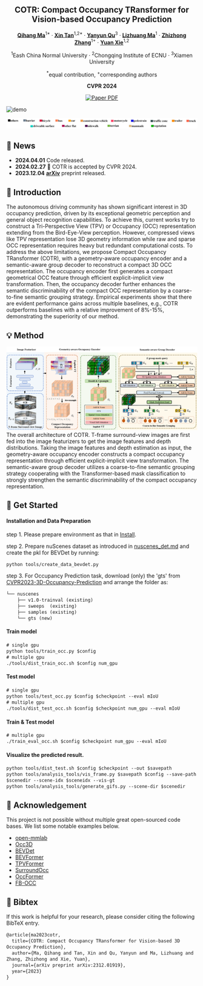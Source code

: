 <div align="center">
<h2>COTR: Compact Occupancy TRansformer for Vision-based Occupancy Prediction</h2>

[**Qihang Ma**](https://scholar.google.com/citations?user=MAfVfFsAAAAJ)<sup>1*</sup> · [**Xin Tan**](https://tanxincs.github.io/)<sup>1,2*</sup> · [**Yanyun Qu**](https://quyanyun.xmu.edu.cn/index.htm)<sup>3</sup> · [**Lizhuang Ma**](https://dmcv.sjtu.edu.cn/people/)<sup>1</sup> · [**Zhizhong Zhang**](https://scholar.google.com/citations?user=CXZciFAAAAAJ)<sup>1+</sup> · [**Yuan Xie**](https://scholar.google.com/citations?user=RN1QMPgAAAAJ)<sup>1,2</sup>

<sup>1</sup>Eash China Normal University · <sup>2</sup>Chongqing Institute of ECNU · <sup>3</sup>Xiamen University

<sup>*</sup>equal contribution, <sup>+</sup>corresponding authors

**CVPR 2024**

<a href="https://arxiv.org/abs/2312.01919"><img src='https://img.shields.io/badge/arXiv-COTR-red' alt='Paper PDF'></a>
</div>

![demo](./assets/video_nusc.gif)

![legend](./assets/nusc_bar.png)

## 🚀 News
- **2024.04.01** Code released.
- **2024.02.27** :star2: COTR is accepted by CVPR 2024.
- **2023.12.04** [**arXiv**](https://arxiv.org/abs/2312.01919) preprint released. 

## 📝 Introduction
The autonomous driving community has shown significant interest in 3D occupancy prediction, driven by its exceptional geometric perception and general object recognition capabilities. To achieve this, current works try to construct a Tri-Perspective View (TPV) or Occupancy (OCC) representation extending from the Bird-Eye-View perception. However, compressed views like TPV representation lose 3D geometry information while raw and sparse OCC representation requires heavy but redundant computational costs. To address the above limitations, we propose Compact Occupancy TRansformer (COTR), with a geometry-aware occupancy encoder and a semantic-aware group decoder to reconstruct a compact 3D OCC representation. The occupancy encoder first generates a compact geometrical OCC feature through efficient explicit-implicit view transformation. Then, the occupancy decoder further enhances the semantic discriminability of the compact OCC representation by a coarse-to-fine semantic grouping strategy. Empirical experiments show that there are evident performance gains across multiple baselines, e.g., COTR outperforms baselines with a relative improvement of 8%-15%, demonstrating the superiority of our method.

## 💡 Method

![overview](./assets/overview.png)
The overall architecture of COTR. T-frame surround-view images are first fed into the image featurizers to get the image features and depth distributions. Taking the image features and depth estimation as input, the geometry-aware occupancy encoder constructs a compact occupancy representation through efficient explicit-implicit view transformation. The semantic-aware group decoder utilizes a coarse-to-fine semantic grouping strategy cooperating with the Transformer-based mask classification to strongly strengthen the semantic discriminability of the compact occupancy representation.



## 🔧 Get Started

#### Installation and Data Preparation

step 1. Please prepare environment as that in [Install](docs/en/install.md).

step 2. Prepare nuScenes dataset as introduced in [nuscenes_det.md](docs/en/datasets/nuscenes_det.md) and create the pkl for BEVDet by running:
```shell
python tools/create_data_bevdet.py
```
step 3. For Occupancy Prediction task, download (only) the 'gts' from [CVPR2023-3D-Occupancy-Prediction](https://github.com/CVPR2023-3D-Occupancy-Prediction/CVPR2023-3D-Occupancy-Prediction) and arrange the folder as:
```shell script
└── nuscenes
    ├── v1.0-trainval (existing)
    ├── sweeps  (existing)
    ├── samples (existing)
    └── gts (new)
```

#### Train model
```shell
# single gpu
python tools/train_occ.py $config
# multiple gpu
./tools/dist_train_occ.sh $config num_gpu
```

#### Test model
```shell
# single gpu
python tools/test_occ.py $config $checkpoint --eval mIoU
# multiple gpu
./tools/dist_test_occ.sh $config $checkpoint num_gpu --eval mIoU
```

#### Train & Test model
```shell
# multiple gpu
./train_eval_occ.sh $config $checkpoint num_gpu --eval mIoU
```

#### Visualize the predicted result.

```shell
python tools/dist_test.sh $config $checkpoint --out $savepath
python tools/analysis_tools/vis_frame.py $savepath $config --save-path $scenedir --scene-idx $sceneidx --vis-gt
python tools/analysis_tools/generate_gifs.py --scene-dir $scenedir
```

## 🙏 Acknowledgement

This project is not possible without multiple great open-sourced code bases. We list some notable examples below.

- [open-mmlab](https://github.com/open-mmlab)
- [Occ3D](https://github.com/Tsinghua-MARS-Lab/Occ3D)
- [BEVDet](https://github.com/HuangJunJie2017/BEVDet)
- [BEVFormer](https://github.com/fundamentalvision/BEVFormer)
- [TPVFormer](https://github.com/wzzheng/TPVFormer)
- [SurroundOcc](https://github.com/weiyithu/SurroundOcc)
- [OccFormer](https://github.com/zhangyp15/OccFormer)
- [FB-OCC](https://github.com/NVlabs/FB-BEV)


## 📃 Bibtex

If this work is helpful for your research, please consider citing the following BibTeX entry.

```
@article{ma2023cotr,
  title={COTR: Compact Occupancy TRansformer for Vision-based 3D Occupancy Prediction},
  author={Ma, Qihang and Tan, Xin and Qu, Yanyun and Ma, Lizhuang and Zhang, Zhizhong and Xie, Yuan},
  journal={arXiv preprint arXiv:2312.01919},
  year={2023}
}
```
